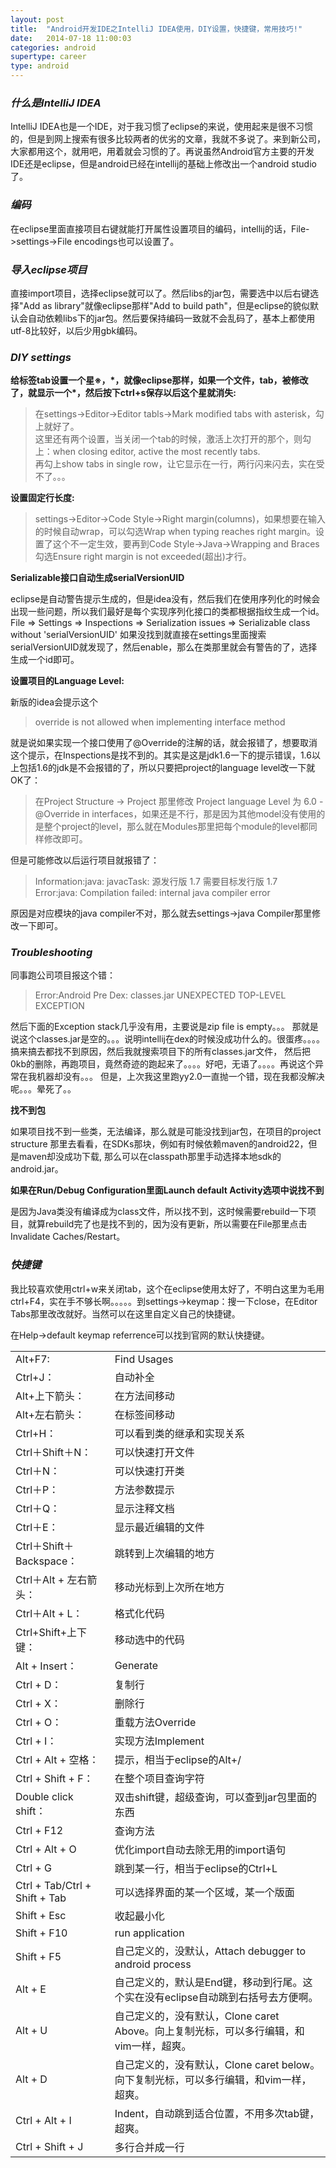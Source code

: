 ```yaml
---
layout: post
title:  "Android开发IDE之IntelliJ IDEA使用，DIY设置，快捷键，常用技巧!"
date:   2014-07-18 11:00:03
categories: android
supertype: career
type: android
---
```


### *什么是IntelliJ IDEA*

IntelliJ IDEA也是一个IDE，对于我习惯了eclipse的来说，使用起来是很不习惯的，但是到网上搜索有很多比较两者的优劣的文章，我就不多说了。来到新公司，大家都用这个，就用吧，用着就会习惯的了。再说虽然Android官方主要的开发IDE还是eclipse，但是android已经在intellij的基础上修改出一个android studio了。

### *编码*

在eclipse里面直接项目右键就能打开属性设置项目的编码，intellij的话，File->settings->File encodings也可以设置了。

### *导入eclipse项目*

直接import项目，选择eclipse就可以了。然后libs的jar包，需要选中以后右键选择"Add as library"就像eclipse那样"Add to build path"，但是eclipse的貌似默认会自动依赖libs下的jar包。然后要保持编码一致就不会乱码了，基本上都使用utf-8比较好，以后少用gbk编码。

### *DIY settings*
  
**给标签tab设置一个星※，\*，就像eclipse那样，如果一个文件，tab，被修改了，就显示一个\*，然后按下ctrl+s保存以后这个星就消失:**  

> 在settings->Editor->Editor tabls->Mark modified tabs with asterisk，勾上就好了。  
这里还有两个设置，当关闭一个tab的时候，激活上次打开的那个，则勾上：when closing editor, active the most recently tabs.  
再勾上show tabs in single row，让它显示在一行，两行闪来闪去，实在受不了。。。

**设置固定行长度:**

> settings->Editor->Code Style->Right margin(columns)，如果想要在输入的时候自动wrap，可以勾选Wrap when typing reaches right margin。设置了这个不一定生效，要再到Code Style->Java->Wrapping and Braces勾选Ensure right margin is not exceeded(超出)才行。

**Serializable接口自动生成serialVersionUID**

eclipse是自动警告提示生成的，但是idea没有，然后我们在使用序列化的时候会出现一些问题，所以我们最好是每个实现序列化接口的类都根据指纹生成一个id。File => Settings => Inspections => Serialization issues =>  Serializable class without 'serialVersionUID' 如果没找到就直接在settings里面搜索serialVersionUID就发现了，然后enable，那么在类那里就会有警告的了，选择生成一个id即可。

**设置项目的Language Level:**

新版的idea会提示这个
> override is not allowed when implementing interface method
 
就是说如果实现一个接口使用了@Override的注解的话，就会报错了，想要取消这个提示，在Inspections是找不到的。其实是这是jdk1.6一下的提示错误，1.6以上包括1.6的jdk是不会报错的了，所以只要把project的language level改一下就OK了：

> 在Project Structure -> Project 那里修改 Project language Level 为 6.0 - @Override in interfaces，如果还是不行，那是因为其他model没有使用的是整个project的level，那么就在Modules那里把每个module的level都同样修改即可。

但是可能修改以后运行项目就报错了： 
 
>Information:java: javacTask: 源发行版 1.7 需要目标发行版 1.7  
Error:java: Compilation failed: internal java compiler error  

原因是对应模块的java compiler不对，那么就去settings->java Compiler那里修改一下即可。

### *Troubleshooting*

同事跑公司项目报这个错：

> Error:Android Pre Dex: classes.jar UNEXPECTED TOP-LEVEL EXCEPTION

然后下面的Exception stack几乎没有用，主要说是zip file is empty。。。
那就是说这个classes.jar是空的。。。说明intellij在dex的时候没成功什么的。很蛋疼。。。。搞来搞去都找不到原因，然后我就搜索项目下的所有classes.jar文件，
然后把0kb的删除，再跑项目，竟然奇迹的跑起来了。。。。好吧，无语了。。。。再说这个异常在我机器却没有。。。
但是，上次我这里跑yy2.0一直抛一个错，现在我都没解决呢。。。晕死了。。

**找不到包**
  
如果项目找不到一些类，无法编译，那么就是可能没找到jar包，在项目的project structure 那里去看看，在SDKs那块，例如有时候依赖maven的android22，但是maven却没成功下载, 那么可以在classpath那里手动选择本地sdk的android.jar。

**如果在Run/Debug Configuration里面Launch default Activity选项中说找不到**
  
是因为Java类没有编译成为class文件，所以找不到，这时候需要rebuild一下项目，就算rebuild完了也是找不到的，因为没有更新，所以需要在File那里点击Invalidate Caches/Restart。

### *快捷键*

我比较喜欢使用ctrl+w来关闭tab，这个在eclipse使用太好了，不明白这里为毛用ctrl+F4，实在手不够长啊。。。。。到settings->keymap：搜一下close，在Editor Tabs那里改改就好。当然可以在这里自定义自己的快捷键。

在Help->default keymap referrence可以找到官网的默认快捷键。

<table>
	<tr>
		<td>Alt+F7:  </td>
		<td>Find Usages</td>
	</tr>
	<tr>
		<td>Ctrl+J： </td>
		<td>自动补全</td>
	</tr>
	<tr>
		<td>Alt+上下箭头： </td>
		<td>在方法间移动</td>
	</tr>
	<tr>
		<td>Alt+左右箭头：</td>
		<td>在标签间移动</td>
	</tr>
	<tr>
		<td>Ctrl+H： </td>
		<td>可以看到类的继承和实现关系</td>
	</tr>
	<tr>
		<td>Ctrl＋Shift＋N：</td>
		<td>可以快速打开文件</td>
	</tr>
	<tr>
		<td>Ctrl＋N：</td>
		<td>可以快速打开类</td>
	</tr>
	<tr>
		<td>Ctrl＋P：</td>
		<td>方法参数提示</td>
	</tr>
	<tr>
		<td>Ctrl＋Q：</td>
		<td>显示注释文档</td>
	</tr>
	<tr>
		<td>Ctrl＋E：</td>
		<td>显示最近编辑的文件</td>
	</tr>
	<tr>
		<td>Ctrl＋Shift＋Backspace：</td>
		<td>跳转到上次编辑的地方</td>
	</tr>
	<tr>
		<td>Ctrl＋Alt + 左右箭头：</td>
		<td>移动光标到上次所在地方</td>
	</tr>
	<tr>
		<td>Ctrl＋Alt + L：</td>
		<td>格式化代码</td>
	</tr>
	<tr>
		<td>Ctrl+Shift+上下键：</td>
		<td>移动选中的代码</td>
	</tr>
	<tr>
		<td>Alt + Insert：</td>
		<td>Generate</td>
	</tr>
	<tr>
		<td>Ctrl + D：</td>
		<td>复制行</td>
	</tr>
	<tr>
		<td>Ctrl + X：</td>
		<td>删除行</td>
	</tr>
	<tr>
		<td>Ctrl + O：</td>
		<td>重载方法Override</td>
	</tr>
	<tr>
		<td>Ctrl + I：</td>
		<td>实现方法Implement</td>
	</tr>
	<tr>
		<td>Ctrl + Alt + 空格：</td>
		<td>提示，相当于eclipse的Alt+/</td>
	</tr>
	<tr>
		<td>Ctrl + Shift + F：</td>
		<td>在整个项目查询字符</td>
	</tr>
	<tr>
		<td>Double click shift：</td>
		<td>双击shift键，超级查询，可以查到jar包里面的东西</td>
	</tr>
	<tr>
		<td>Ctrl + F12</td>
		<td>查询方法</td>
	</tr>
	<tr>
		<td>Ctrl + Alt + O</td>
		<td>优化import自动去除无用的import语句</td>
	</tr>
	<tr>
		<td>Ctrl + G</td>
		<td>跳到某一行，相当于eclipse的Ctrl+L</td>
	</tr>
	<tr>
		<td>Ctrl + Tab/Ctrl + Shift + Tab</td>
		<td>可以选择界面的某一个区域，某一个版面</td>
	</tr>
	<tr>
		<td>Shift + Esc</td>
		<td>收起最小化</td>
	</tr>
	<tr>
		<td>Shift + F10</td>
		<td>run application</td>
	</tr>
	<tr>
		<td>Shift + F5</td>
		<td>自己定义的，没默认，Attach debugger to android process</td>
	</tr>
	<tr>
		<td>Alt + E</td>
		<td>自己定义的，默认是End键，移动到行尾。这个实在没有eclipse自动跳到右括号去方便啊。</td>
	</tr>
	<tr>
		<td>Alt + U</td>
		<td>自己定义的，没有默认，Clone caret Above。向上复制光标，可以多行编辑，和vim一样，超爽。</td>
	</tr>
	<tr>
		<td>Alt + D</td>
		<td>自己定义的，没有默认，Clone caret below。向下复制光标，可以多行编辑，和vim一样，超爽。</td>
	</tr>
	<tr>
		<td>Ctrl + Alt + I</td>
		<td>Indent，自动跳到适合位置，不用多次tab键，超爽。</td>
	</tr>
	<tr>
		<td>Ctrl + Shift + J</td>
		<td>多行合并成一行</td>
	</tr>
</table>

 
